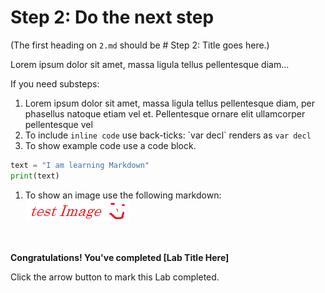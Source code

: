 # Step 2: Do the next step 

(The first heading on `2.md` should be # Step 2: Title goes here.)

Lorem ipsum dolor sit amet, massa ligula tellus pellentesque diam...

If you need substeps:

1. Lorem ipsum dolor sit amet, massa ligula tellus pellentesque diam, per phasellus natoque etiam vel et.
  Pellentesque ornare elit ullamcorper pellentesque vel
1. To include `inline code` use back-ticks: \`var decl\` renders as `var decl`
1. To show example code use a code block.
``` python
text = "I am learning Markdown"
print(text)
```

1. To show an image use the following markdown:
  ![](assets/images/test_image.png)

</br>

**Congratulations! You've completed [Lab Title Here]**

Click the arrow button to mark this Lab completed.
